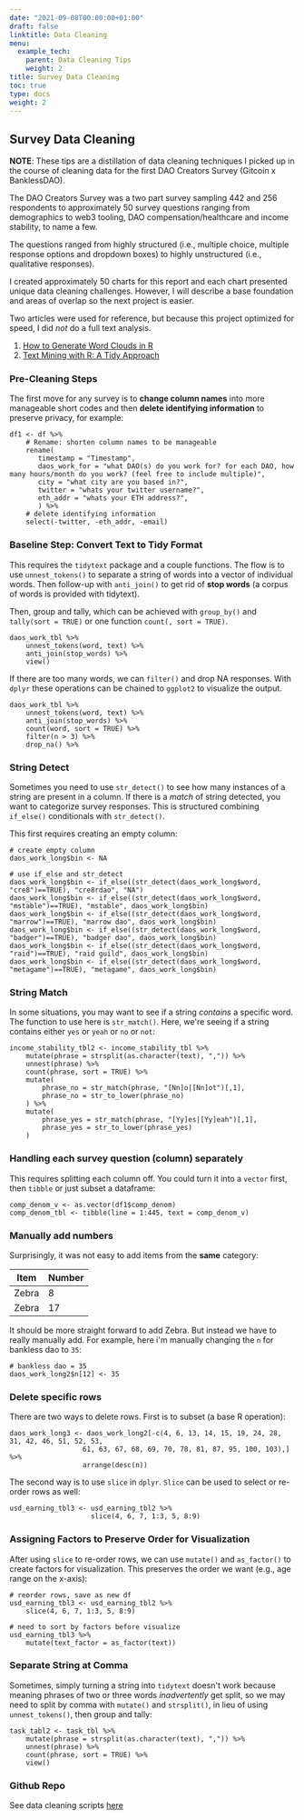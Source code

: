 ```yaml
---
date: "2021-09-08T00:00:00+01:00"
draft: false
linktitle: Data Cleaning
menu:
  example_tech:
    parent: Data Cleaning Tips
    weight: 2
title: Survey Data Cleaning
toc: true
type: docs
weight: 2
---
```


## Survey Data Cleaning

**NOTE**: These tips are a distillation of data cleaning techniques I picked up in the course of cleaning data for the first DAO Creators Survey (Gitcoin x BanklessDAO).

The DAO Creators Survey was a two part survey sampling 442 and 256 respondents to approximately 50 survey questions ranging from demographics to web3 tooling, DAO compensation/healthcare and income stability, to name a few.

The questions ranged from highly structured (i.e., multiple choice, multiple response options and dropdown boxes) to highly unstructured (i.e., qualitative responses). 

I created approximately 50 charts for this report and each chart presented unique data cleaning challenges. However, I will describe a base foundation and areas of overlap so the next project is easier. 

Two articles were used for reference, but because this project optimized for speed, I did *not* do a full text analysis. 

1. [How to Generate Word Clouds in R](https://towardsdatascience.com/create-a-word-cloud-with-r-bde3e7422e8a)
2. [Text Mining with R: A Tidy Approach](https://www.tidytextmining.com/tidytext.html#summary)

### Pre-Cleaning Steps

The first move for any survey is to **change column names** into more manageable short codes and then **delete identifying information** to preserve privacy, for example:

```
df1 <- df %>%
    # Rename: shorten column names to be manageable
    rename(
       timestamp = "Timestamp",
       daos_work_for = "what DAO(s) do you work for? for each DAO, how many hours/month do you work? (feel free to include multiple)",
       city = "what city are you based in?",
       twitter = "whats your twitter username?",
       eth_addr = "whats your ETH address?",
       ) %>%
    # delete identifying information
    select(-twitter, -eth_addr, -email)
```

### Baseline Step: Convert Text to Tidy Format

This requires the `tidytext` package and a couple functions. The flow is to use `unnest_tokens()` to separate a string of words into a vector of individual words. Then follow-up with `anti_join()` to get rid of **stop words** (a corpus of words is provided with tidytext). 

Then, group and tally, which can be achieved with `group_by()` and `tally(sort = TRUE)` or one function `count(, sort = TRUE)`.

```
daos_work_tbl %>%
    unnest_tokens(word, text) %>%
    anti_join(stop_words) %>% 
    view()

```
If there are too many words, we can `filter()` and drop NA responses. With `dplyr` these operations can be chained to `ggplot2` to visualize the output. 

```
daos_work_tbl %>%
    unnest_tokens(word, text) %>%
    anti_join(stop_words) %>% 
    count(word, sort = TRUE) %>%
    filter(n > 3) %>%
    drop_na() %>%
```

### String Detect

Sometimes you need to use `str_detect()` to see how many instances of a string are present in a column. If there is a *match* of string detected, you want to categorize survey responses. This is structured combining `if_else()` conditionals with `str_detect()`.

This first requires creating an empty column:

```
# create empty column
daos_work_long$bin <- NA

# use if_else and str_detect
daos_work_long$bin <- if_else((str_detect(daos_work_long$word, "cre8")==TRUE), "cre8rdao", "NA")
daos_work_long$bin <- if_else((str_detect(daos_work_long$word, "mstable")==TRUE), "mstable", daos_work_long$bin)
daos_work_long$bin <- if_else((str_detect(daos_work_long$word, "marrow")==TRUE), "marrow dao", daos_work_long$bin)
daos_work_long$bin <- if_else((str_detect(daos_work_long$word, "badger")==TRUE), "badger dao", daos_work_long$bin)
daos_work_long$bin <- if_else((str_detect(daos_work_long$word, "raid")==TRUE), "raid guild", daos_work_long$bin)
daos_work_long$bin <- if_else((str_detect(daos_work_long$word, "metagame")==TRUE), "metagame", daos_work_long$bin)
```

### String Match

In some situations, you may want to see if a string *contains* a specific word. The function to use here is `str_match()`. Here, we're seeing if a string contains either `yes` or `yeah` or `no` or `not`:

```
income_stability_tbl2 <- income_stability_tbl %>%
    mutate(phrase = strsplit(as.character(text), ",")) %>%
    unnest(phrase) %>%
    count(phrase, sort = TRUE) %>%
    mutate(
        phrase_no = str_match(phrase, "[Nn]o|[Nn]ot")[,1],
        phrase_no = str_to_lower(phrase_no)
    ) %>%
    mutate(
        phrase_yes = str_match(phrase, "[Yy]es|[Yy]eah")[,1],
        phrase_yes = str_to_lower(phrase_yes)
    )

```

### Handling each survey question (column) separately

This requires splitting each column off. You could turn it into a `vector` first, then `tibble` or just subset a dataframe:

```
comp_denom_v <- as.vector(df1$comp_denom)
comp_denom_tbl <- tibble(line = 1:445, text = comp_denom_v)
```

### Manually add numbers 

Surprisingly, it was not easy to add items from the **same** category:

| Item  | Number |
|-------|--------|
| Zebra | 8      |
| Zebra | 17     |

It should be more straight forward to add Zebra. But instead we have to really manually add. For example, here i'm manually changing the `n` for bankless dao to `35`:

```
# bankless dao = 35
daos_work_long2$n[12] <- 35

```

### Delete specific rows

There are two ways to delete rows. First is to subset (a base R operation):

```
daos_work_long3 <- daos_work_long2[-c(4, 6, 13, 14, 15, 19, 24, 28, 31, 42, 46, 51, 52, 53,
                  61, 63, 67, 68, 69, 70, 78, 81, 87, 95, 100, 103),] %>% 
                  arrange(desc(n))
```

The second way is to use `slice` in `dplyr`. `Slice` can be used to select or re-order rows as well:

```
usd_earning_tbl3 <- usd_earning_tbl2 %>%
                    slice(4, 6, 7, 1:3, 5, 8:9)
```

### Assigning Factors to Preserve Order for Visualization

After using `slice` to re-order rows, we can use `mutate()` and `as_factor()` to create factors for visualization. This preserves the order we want (e.g., age range on the x-axis):

```
# reorder rows, save as new df
usd_earning_tbl3 <- usd_earning_tbl2 %>%
    slice(4, 6, 7, 1:3, 5, 8:9)

# need to sort by factors before visualize
usd_earning_tbl3 %>% 
    mutate(text_factor = as_factor(text))
```

### Separate String at Comma

Sometimes, simply turning a string into `tidytext` doesn't work because meaning phrases of two or three words *inadvertently* get split, so we may need to split by comma with `mutate()` and `strsplit()`, in lieu of using `unnest_tokens()`, then group and tally:

```
task_tabl2 <- task_tbl %>%
    mutate(phrase = strsplit(as.character(text), ",")) %>%
    unnest(phrase) %>%
    count(phrase, sort = TRUE) %>%
    view()
```

### Github Repo

See data cleaning scripts [here](https://github.com/PaulApivat/banklessDAO/tree/main/dao_survey_gitcoin)
